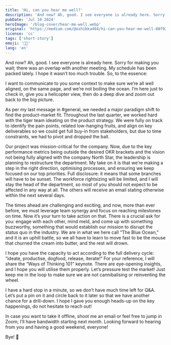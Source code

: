 ```yaml
---
title: 'Hi, can you hear me well?'
description: 'And now? Ah, good. I see everyone is already here. Sorry for making you wait;'
pubDate: 'Jul 10 2024'
heroImage: '/blog-cover/hear-me-well.webp'
original: 'https://medium.com/@oshibka404/hi-can-you-hear-me-well-88f92c09785a'
license: 'cc'
tags: ['short-story']
emoji: '👨‍💻'
lang: 'en'
---
```


And now? Ah, good. I see everyone is already here. Sorry for making you wait; there was an overlap with another meeting. My schedule has been packed lately. I hope it wasn’t too much trouble. So, to the essence:

I want to communicate to you some context to make sure we’re all well aligned, on the same page, and we’re not boiling the ocean. I’m here just to check in, give you a helicopter view, then do a deep dive and zoom out back to the big picture.

As per my last message in #general, we needed a major paradigm shift to find the product-market fit. Throughout the last quarter, we worked hard with the tiger team ideating on the product strategy. We were fully on track to identify the pain points, related low-hanging fruits, and align on key deliverables so we could get full buy-in from stakeholders, but due to time constraints, we had to pivot and dropped the ball.

Our project was mission-critical for the company. Now, due to the key performance metrics being outside the desired OKR brackets and the vision not being fully aligned with the company North Star, the leadership is planning to restructure the department. My take on it is that we’re making a step in the right direction, optimising processes, and ensuring we keep focused on our top priorities. Full disclosure: it means that some branches will have to be sunset. The workforce rightsizing will be limited, and I will stay the head of the department, so most of you should not expect to be affected in any way at all. The others will receive an email stating otherwise within the next several days.

The times ahead are challenging and exciting, and now, more than ever before, we must leverage team synergy and focus on reaching milestones on time. Now it’s your turn to take action on that. There is a crucial ask for you: engage with each other, mind meld, and come up with something buzzworthy, something that would establish our mission to disrupt the status quo in the industry. We are in what we here call “The Blue Ocean,” and it is an uphill battle, so we all have to learn to move fast to be the mouse that churned the cream into butter, and the rest will drown.

I hope you have the capacity to act according to the full delivery cycle: “ideate, productise, dogfood, release, iterate!” For your reference, I will share the “Ways of Thinking 101” keynote. There are eye-opening insights, and I hope you will utilise them properly. Let’s pressure test the market! Just keep me in the loop to make sure we are not cannibalising or reinventing the wheel.

I have a hard stop in a minute, so we don’t have much time left for Q&A. Let’s put a pin on it and circle back to it later so that we have another chance for a drill-down. I hope I gave you enough heads-up on the key happenings, do not hesitate to reach out!

In case you want to take it offline, shoot me an email or feel free to jump in Zoom; I’ll have bandwidth starting next month. Looking forward to hearing from you and having a good weekend, everyone!

Bye! 👋
